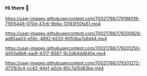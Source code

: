 ### Hi there 👋

<!--
**michaeldavidjohnson/michaeldavidjohnson** is a ✨ _special_ ✨ repository because its `README.md` (this file) appears on your GitHub profile.

Here are some ideas to get you started:

- 🔭 I’m currently working on ...
- 🌱 I’m currently learning ...
- 👯 I’m looking to collaborate on ...
- 🤔 I’m looking for help with ...
- 💬 Ask me about ...
- 📫 How to reach me: ...
- 😄 Pronouns: ...
- ⚡ Fun fact: ...
-->





https://user-images.githubusercontent.com/70021788/179196018-71915446-070d-47c6-9b6a-13193f50fa51.mp4

https://user-images.githubusercontent.com/70021788/179200828-ad85aa03-e59c-4892-b533-8050ba7a9d44.mp4

https://user-images.githubusercontent.com/70021788/179201250-d450a9b9-eadf-4317-8587-9c2d64dd940e.mp4

https://user-images.githubusercontent.com/70021788/179201272-d731b3c4-cc42-44e1-a0cb-60c7a15d83be.mp4




